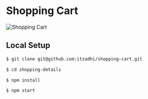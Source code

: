 # Shopping Cart

![Shopping Cart](https://github.com/itzadhi/shopping-cart/assets/72742240/7edbc148-93f9-4a1a-84de-91b1b94f3a0b)


## Local Setup

```sh
$ git clone git@github.com:itzadhi/shopping-cart.git
```

```sh
$ cd shopping-details
```

```sh
$ npm install
```

```sh
$ npm start
```
